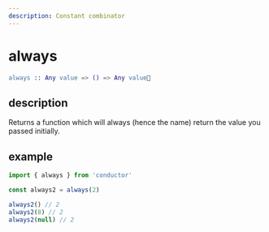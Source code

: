 ```yaml
---
description: Constant combinator
---
```


# always

```erlang
always :: Any value => () => Any value
```

## description

Returns a function which will always \(hence the name\) return the value you passed initially.

## example

```javascript
import { always } from 'conductor'

const always2 = always(2)

always2() // 2
always2(8) // 2
always2(null) // 2
```

